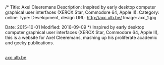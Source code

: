 /*
Title: Axel Cleeremans
Description: Inspired by early desktop computer graphical user interfaces (XEROX Star, Commodore 64, Apple II).
Category: online
Type: Development, design
URL: http://axc.ulb.be/
Image: axc_1.jpg

Date: 2015-10-01
Modified: 2016-09-09
*/
Inspired by early desktop computer graphical user interfaces (XEROX Star, Commodore 64, Apple II), 
this is a website for Axel Cleeremans, mashing up his proliferate academic and geeky publications.
  
<br>
<a href="http://axc.ulb.be/" target="_blank" rel="noopener">axc.ulb.be</a>